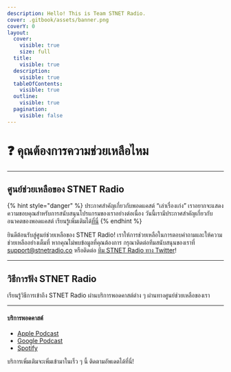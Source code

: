 ```yaml
---
description: Hello! This is Team STNET Radio.
cover: .gitbook/assets/banner.png
coverY: 0
layout:
  cover:
    visible: true
    size: full
  title:
    visible: true
  description:
    visible: true
  tableOfContents:
    visible: true
  outline:
    visible: true
  pagination:
    visible: false
---
```


# ❓ คุณต้องการความช่วยเหลือไหม

***

## ศูนย์ช่วยเหลือของ STNET Radio

{% hint style="danger" %}
ประกาศสำคัญเกี่ยวกับพอดแคสต์ “เล่าเรื่องเก่ง” เราอยากจะแสดงความขอบคุณสำหรับการสนับสนุนโปรแกรมของเราอย่างต่อเนื่อง วันนี้เรามีประกาศสำคัญเกี่ยวกับอนาคตของพอดแคสต์ เรียนรู้เพิ่มเติมได้[ที่นี่](https://x.com/STNETRadioTH/status/1762794843007529337?s=20)
{% endhint %}

ยินดีต้อนรับสู่ศูนย์ช่วยเหลือของ STNET Radio! เราให้การช่วยเหลือในการตอบคำถามและให้ความช่วยเหลืออย่างเต็มที่
หากคุณไม่พบข้อมูลที่คุณต้องการ กรุณาติดต่อทีมสนับสนุนของเราที่ [support@stnetradio.co](mailto:support@stnetradio.co) หรือติดต่อ [ทีม STNET Radio ทาง Twitter](https://twitter.com/teamstnetradio)!

***

## วิธีการฟัง STNET Radio

เรียนรู้วิธีการเข้าถึง STNET Radio ผ่านบริการพอดคาสต์ต่าง ๆ ผ่านทางศูนย์ช่วยเหลือของเรา

***

#### บริการพอดคาสต์

* [Apple Podcast](https://www.notion.so/Apple-Podcast-d593fd3615ce4b4a9c70cd46699ff5bd?pvs=21)
* [Google Podcast](https://www.notion.so/Google-Podcast-9b239db565414ec1ac8854dd1a4ced1d?pvs=21)
* [Spotify](https://www.notion.so/Spotify-95277c402a3d4c5f9b1b58f635576c65?pvs=21)

บริการเพิ่มเติมจะเพิ่มเข้ามาในเร็ว ๆ นี้ ติดตามอัพเดตได้ที่นี่!
